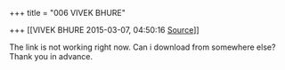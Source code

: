 +++
title = "006 VIVEK BHURE"

+++
[[VIVEK BHURE	2015-03-07, 04:50:16 [Source](https://groups.google.com/g/samskrita/c/0rHwpQhfdWE)]]



  
The link is not working right now. Can i download from somewhere else?  
Thank you in advance.  

